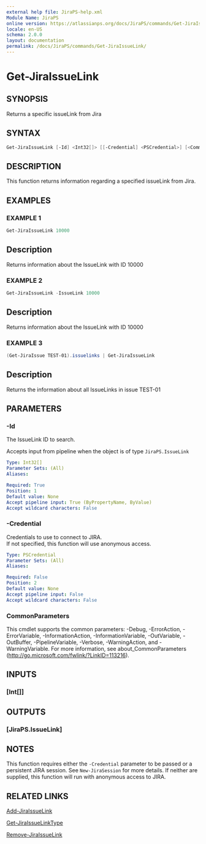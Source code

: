```yaml
---
external help file: JiraPS-help.xml
Module Name: JiraPS
online version: https://atlassianps.org/docs/JiraPS/commands/Get-JiraIssueLink/
locale: en-US
schema: 2.0.0
layout: documentation
permalink: /docs/JiraPS/commands/Get-JiraIssueLink/
---
```

# Get-JiraIssueLink

## SYNOPSIS

Returns a specific issueLink from Jira

## SYNTAX

```powershell
Get-JiraIssueLink [-Id] <Int32[]> [[-Credential] <PSCredential>] [<CommonParameters>]
```

## DESCRIPTION

This function returns information regarding a specified issueLink from Jira.

## EXAMPLES

### EXAMPLE 1

```powershell
Get-JiraIssueLink 10000
```

Description  
 -----------  
Returns information about the IssueLink with ID 10000

### EXAMPLE 2

```powershell
Get-JiraIssueLink -IssueLink 10000
```

Description  
 -----------  
Returns information about the IssueLink with ID 10000

### EXAMPLE 3

```powershell
(Get-JiraIssue TEST-01).issuelinks | Get-JiraIssueLink
```

Description  
 -----------  
Returns the information about all IssueLinks in issue TEST-01

## PARAMETERS

### -Id

The IssueLink ID to search.

Accepts input from pipeline when the object is of type `JiraPS.IssueLink`

```yaml
Type: Int32[]
Parameter Sets: (All)
Aliases:

Required: True
Position: 1
Default value: None
Accept pipeline input: True (ByPropertyName, ByValue)
Accept wildcard characters: False
```

### -Credential

Credentials to use to connect to JIRA.  
If not specified, this function will use anonymous access.

```yaml
Type: PSCredential
Parameter Sets: (All)
Aliases:

Required: False
Position: 2
Default value: None
Accept pipeline input: False
Accept wildcard characters: False
```

### CommonParameters

This cmdlet supports the common parameters: -Debug, -ErrorAction, -ErrorVariable, -InformationAction, -InformationVariable, -OutVariable, -OutBuffer, -PipelineVariable, -Verbose, -WarningAction, and -WarningVariable.
For more information, see about_CommonParameters (http://go.microsoft.com/fwlink/?LinkID=113216).

## INPUTS

### [Int[]]

## OUTPUTS

### [JiraPS.IssueLink]

## NOTES

This function requires either the `-Credential` parameter to be passed or a persistent JIRA session.
See `New-JiraSession` for more details.
If neither are supplied, this function will run with anonymous access to JIRA.

## RELATED LINKS

[Add-JiraIssueLink](../Add-JiraIssueLink/)

[Get-JiraIssueLinkType](../Get-JiraIssueLinkType/)

[Remove-JiraIssueLink](../Remove-JiraIssueLink/)
